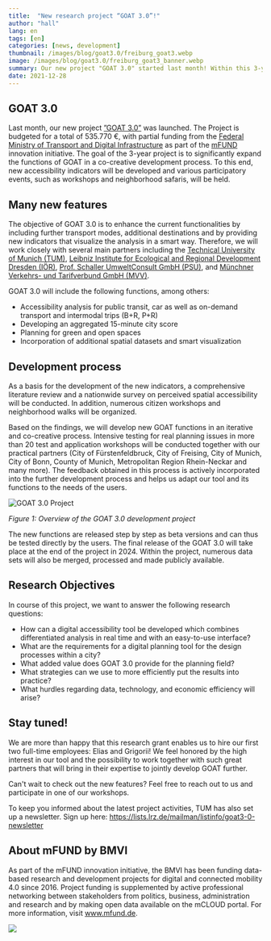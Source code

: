 ```yaml
---
title:  "New research project “GOAT 3.0”!"
author: "hall"
lang: en
tags: [en]
categories: [news, development]
thumbnail: /images/blog/goat3.0/freiburg_goat3.webp
image: /images/blog/goat3.0/freiburg_goat3_banner.webp
summary: Our new project "GOAT 3.0" started last month! Within this 3-year project, GOAT functions will be significantly expanded in a co-creative development process.
date: 2021-12-28
---
```

## GOAT 3.0

Last month, our new project [”GOAT 3.0”](https://www.bmvi.de/SharedDocs/DE/Artikel/DG/mfund-projekte/goat-3-0.html) was launched. The Project is budgeted for a total of 535.770 €, with partial funding from the [Federal Ministry of Transport and Digital Infrastructure](https://www.bmvi.de/DE/Home/home.html) as part of the [mFUND](https://www.bmvi.de/EN/Topics/Digital-Matters/mFund/mFund.html) innovation initiative. The goal of the 3-year project is to significantly expand the functions of GOAT in a co-creative development process. To this end, new accessibility indicators will be developed and various participatory events, such as workshops and neighborhood safaris, will be held.

## Many new features

The objective of GOAT 3.0 is to enhance the current functionalities by including further transport modes, additional destinations and by providing new indicators that visualize the analysis in a smart way. Therefore, we will work closely with several main partners including the [Technical University of Munich (TUM)](https://www.mos.ed.tum.de/en/sv/homepage/), [Leibniz Institute for Ecological and Regional Development Dresden (IÖR)](https://www.ioer.de/), [Prof. Schaller UmweltConsult GmbH (PSU)](https://www.psu-schaller.de/), and [Münchner Verkehrs- und Tarifverbund GmbH (MVV)](https://www.mvv-muenchen.de/). 

GOAT 3.0 will include the following functions, among others:  
-	Accessibility analysis for public transit, car as well as on-demand transport and intermodal trips (B+R, P+R) 
-	Developing an aggregated 15-minute city score
-	Planning for green and open spaces 
-   Incorporation of additional spatial datasets and smart visualization

## Development process
 
As a basis for the development of the new indicators, a comprehensive literature review and a nationwide survey on perceived spatial accessibility will be conducted. In addition, numerous citizen workshops and neighborhood walks will be organized. 

Based on the findings, we will develop new GOAT functions in an iterative and co-creative process. Intensive testing for real planning issues in more than 20 test and application workshops will be conducted together with our practical partners (City of Fürstenfeldbruck, City of Freising, City of Munich, City of Bonn, County of Munich, Metropolitan Region Rhein-Neckar and many more). The feedback obtained in this process is actively incorporated into the further development process and helps us adapt our tool and its functions to the needs of the users. 


![GOAT 3.0 Project](/images/blog/goat3.0/goat3.0.webp "GOAT 3.0 project overview")

_Figure 1: Overview of the GOAT 3.0 development project_ 

The new functions are released step by step as beta versions and can thus be tested directly by the users. The final release of the GOAT 3.0 will take place at the end of the project in 2024. Within the project, numerous data sets will also be merged, processed and made publicly available.

## Research Objectives

In course of this project, we want to answer the following research questions: 
-	How can a digital accessibility tool be developed which combines differentiated analysis in real time and with an easy-to-use interface?
-	What are the requirements for a digital planning tool for the design processes within a city?
-	What added value does GOAT 3.0 provide for the planning field?
-	What strategies can we use to more efficiently put the results into practice? 
-   What hurdles regarding data, technology, and economic efficiency will arise?

## Stay tuned!

We are more than happy that this research grant enables us to hire our first two full-time employees: Elias and Grigorii! We feel honored by the high interest in our tool and the possibility to work together with such great partners that will bring in their expertise to jointly develop GOAT further.

Can't wait to check out the new features? Feel free to reach out to us and participate in one of our workshops. 

To keep you informed about the latest project activities, TUM has also set up a newsletter. Sign up here: https://lists.lrz.de/mailman/listinfo/goat3-0-newsletter   

## About mFUND by BMVI

As part of the mFUND innovation initiative, the BMVI has been funding data-based research and development projects for digital and connected mobility 4.0 since 2016. Project funding is supplemented by active professional networking between stakeholders from politics, business, administration and research and by making open data available on the mCLOUD portal. For more information, visit www.mfund.de.

![](/images/blog/goat3.0/mfund_goat3.0.webp)

